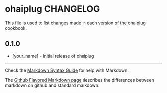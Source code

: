 # ohaiplug CHANGELOG

This file is used to list changes made in each version of the ohaiplug cookbook.

## 0.1.0
- [your_name] - Initial release of ohaiplug

- - -
Check the [Markdown Syntax Guide](http://daringfireball.net/projects/markdown/syntax) for help with Markdown.

The [Github Flavored Markdown page](http://github.github.com/github-flavored-markdown/) describes the differences between markdown on github and standard markdown.

